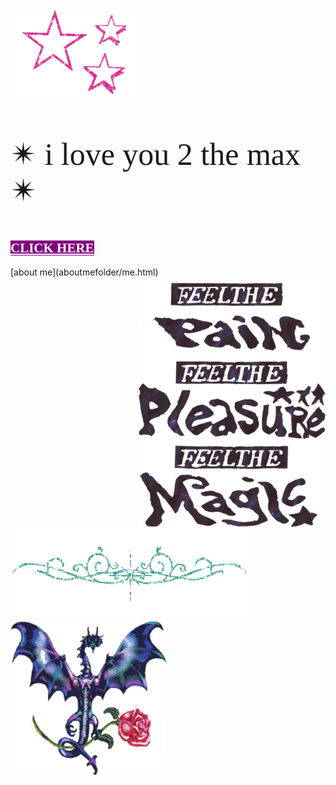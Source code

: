 <html>
<img src="1113638.gif"
          style="background:none;
           align:right;"
           width="200"
           height="150"><p style="font-family:luminari;
          font-size:50px">&#10036; i love you 2 the max &#10036;</p>
           
           
  <h2><a href="artfolder/art.html" 
  style="color: white;
  background-color: purple;
  font-family:luminari;">CLICK HERE</a></h2>
           </html>
  [about me](aboutmefolder/me.html)
<html>
  <img  src="images/uoadted feelt ge.png"
     style="background: none;"
           width="300px"
           height="400px"
           align="right"
           vertical-align="top">
          
<body background="IMG_3972.jpg">
<img style="background:none;"
     src="pcoddxGLi.gif">
  <div>
<img style="background:none;"
     src="4T9o7eqjc.gif"
     width="250"
     height="250"
     align="left">
             <div>

        
       

